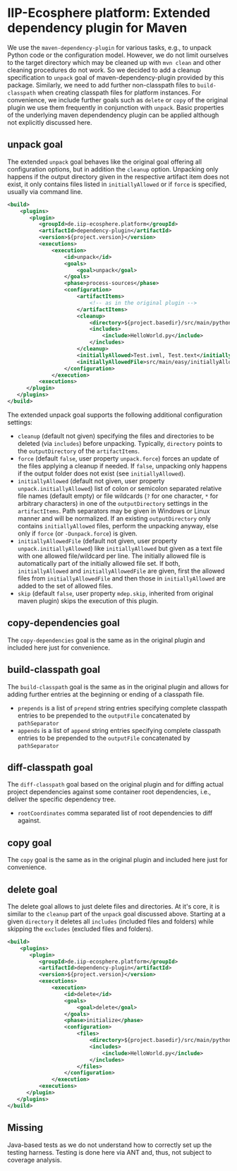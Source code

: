 # IIP-Ecosphere platform: Extended dependency plugin for Maven

We use the `maven-dependency-plugin` for various tasks, e.g., to unpack Python code or the configuration model.  However, we do not limit ourselves to the target directory which may be cleaned up with `mvn clean` and other cleaning procedures do not work. So we decided to add a cleanup specification to `unpack` goal of maven-dependency-plugin provided by this package. Similarly, we need to add further non-classpath files to `build-classpath` when creating classpath files for platform instances. For convenience, we include further goals such as `delete` or `copy` of the original plugin we use them frequently in conjunction with `unpack`. Basic properties of the underlying maven dependendency plugin can be applied although not explicitly discussed here.

## unpack goal

The extended `unpack` goal behaves like the original goal offering all configuration options, but in addition the `cleanup` option. Unpacking only happens if the output directory given in the respective artifact item does not exist, it only contains files listed in `initiallyAllowed` or if `force` is specified, usually via command line.

  ```xml
  <build>
      <plugins>
         <plugin>
            <groupId>de.iip-ecosphere.platform</groupId>
            <artifactId>dependency-plugin</artifactId>
            <version>${project.version}</version>
            <executions>
                <execution>
                    <id>unpack</id>
                    <goals>
                        <goal>unpack</goal>
                    </goals>
                    <phase>process-sources</phase>
                    <configuration>
                        <artifactItems>
                            <!-- as in the original plugin -->
                        </artifactItems>
                        <cleanup>
                            <directory>${project.basedir}/src/main/python</directory>
                            <includes>
                                <include>HelloWorld.py</include>
                            </includes>
                        </cleanup>
                        <initiallyAllowed>Test.ivml, Test.text</initiallyAllowed>
                        <initiallyAllowedFile>src/main/easy/initiallyAllowed.txt</initiallyAllowedFile>
                    </configuration>
                </execution>
            <executions>
        </plugin>
     </plugins>
  </build>
  ```

The extended unpack goal supports the following additional configuration settings:
  - `cleanup` (default not given) specifying the files and directories to be deleted (via `includes`) before unpacking. Typically, `directory` points to the `outputDirectory` of the `artifactItems`.
  - `force` (default `false`, user property `unpack.force`) forces an update of the files applying a cleanup if needed. If `false`, unpacking only happens if the output folder does not exist (see `initiallyAllowed`).
  - `initiallyAllowed` (default not given, user property `unpack.initiallyAllowed`) list of colon or semicolon separated relative file names (default empty) or file wildcards (`?` for one character, `*` for arbitrary characters) in one of the `outputDirectory` settings in the `artifactItems`. Path separators may be given in Windows or Linux manner and will be normalized. If an existing `outputDirectory` only contains `initiallyAllowed` files, perform the unpacking anyway, else only if `force` (or `-Dunpack.force`) is given.
  - `initiallyAllowedFile` (default not given, user property `unpack.initiallyAllowed`) like `initiallyAllowed` but given as a text file with one allowed file/wildcard per line. The initially allowed file is automatically part of the initially allowed file set. If both, `initiallyAllowed` and `initiallyAllowedFile` are given, first the allowed files from `initiallyAllowedFile` and then those in `initiallyAllowed` are added to the set of allowed files.
  - `skip` (default `false`, user property `mdep.skip`, inherited from original maven plugin) skips the execution of this plugin.
  
## copy-dependencies goal

The ``copy-dependencies`` goal is the same as in the original plugin and included here just for convenience.

## build-classpath goal

The ``build-classpath`` goal is the same as in the original plugin and allows for adding further entries at the beginning or ending of a classpath file.
- `prepends` is a list of `prepend` string entries specifying complete classpath entries to be prepended to the `outputFile` concatenated by `pathSeparator`
- `appends` is a list of `append` string entries specifying  complete classpath entries to be prepended to the `outputFile` concatenated by `pathSeparator`

## diff-classpath goal

The ``diff-classpath`` goal based on the original plugin and for diffing actual project dependencies against some container root dependencies, i.e., deliver the specific dependency tree.
- `rootCoordinates` comma separated list of root dependencies to diff against.

## copy goal

The ``copy`` goal is the same as in the original plugin and included here just for convenience.

## delete goal

The delete goal allows to just delete files and directories. At it's core, it is similar to the
``cleanup`` part of the ``unpack`` goal discussed above. Starting at a given ``directory`` it deletes all 
``includes`` (included files and folders) while skipping the ``excludes`` (excluded files and folders).

  ```xml
  <build>
      <plugins>
         <plugin>
            <groupId>de.iip-ecosphere.platform</groupId>
            <artifactId>dependency-plugin</artifactId>
            <version>${project.version}</version>
            <executions>
                <execution>
                    <id>delete</id>
                    <goals>
                        <goal>delete</goal>
                    </goals>
                    <phase>initialize</phase>
                    <configuration>
                        <files>
                            <directory>${project.basedir}/src/main/python</directory>
                            <includes>
                                <include>HelloWorld.py</include>
                            </includes>
                        </files>
                    </configuration>
                </execution>
            <executions>
        </plugin>
     </plugins>
  </build>
  ```

## Missing

Java-based tests as we do not understand how to correctly set up the testing harness. Testing is done here via ANT and, thus, not subject to coverage analysis.